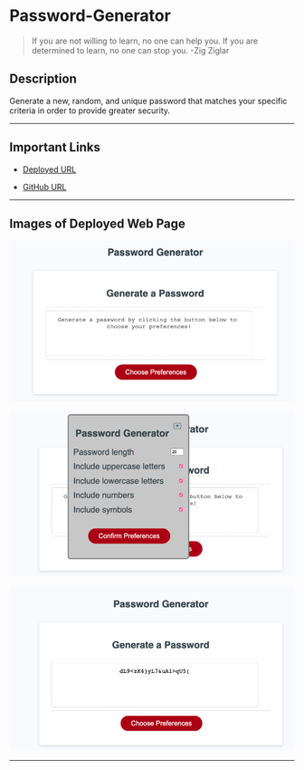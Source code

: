 # Password-Generator

> If you are not willing to learn, no one can help you. If you are determined to learn, no one can stop you. -Zig Ziglar

## Description

Generate a new, random, and unique password that matches your specific criteria in order to provide greater security.

---


## Important Links

- [Deployed URL](https://caitlyn-griffing.github.io/Password-Generator/)

- [GitHub URL](https://github.com/caitlyn-griffing/Password-Generator)


---

## Images of Deployed Web Page

![Image 1](assets/screenshotmain.png)

![Image 2](assets/screenshotOptions.png)

![Image 3](assets/screenshotPassword.png)

---

